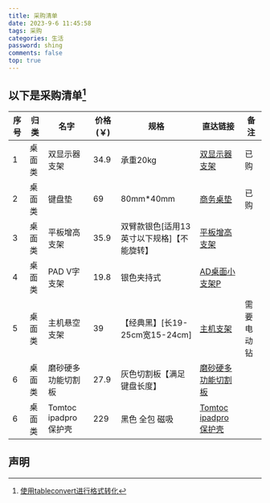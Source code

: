 ```yaml
---
title: 采购清单
date: 2023-9-6 11:45:58
tags: 采购
categories: 生活
password: shing
comments: false
top: true
---
```



## 以下是采购清单[^1]


| 序号 | 归类   | 名字               | 价格(￥) | 规格                                       | 直达链接                                   | 备注       |
| ---- | ------ | ------------------ | ------- | ------------------------------------------ | ------------------------------------------ | ---------- |
| 1    | 桌面类 | 双显示器支架       | 34.9    | 承重20kg                                   | [双显示器支架](http://i7q.cn/5Uxz53)       | 已购 |
| 2    | 桌面类 | 键盘垫             | 69      | 80mm*40mm                                  | [商务桌垫](http://i7q.cn/5Uxz4p)           | 已购 |
| 3    | 桌面类 | 平板增高支架       | 35.9    | 双臂款银色[适用13英寸以下规格]【不能旋转】 | [平板增高支架](http://i7q.cn/69zWCv)       |            |
| 4    | 桌面类 | PAD V字支架        | 19.8    | 银色夹持式                                 | [AD桌面小支架P ](http://i7q.cn/5N1lZS)     |            |
| 5    | 桌面类 | 主机悬空支架       | 39      | 【经典黑】[长19-25cm宽15-24cm]             | [主机支架](http://i7q.cn/6vsC8i)           | 需要电动钻 |
| 6    | 桌面类 | 磨砂硬多功能切割板 | 27.9    | 灰色切割板【满足键盘长度】                 | [磨砂硬多功能切割板](http://i7q.cn/5N1m1E) ||
| 6    | 桌面类 | Tomtoc ipadpro保护壳 | 229   | 黑色 全包 磁吸         | [Tomtoc ipadpro保护壳](http://mrw.so/6gssng) ||

## 声明
[^1]: [使用tableconvert进行格式转化](http://tableconvert.com/excel-to-markdown)

[^2]: [本文短网址使用站长工具生产 需要注册登录使用](https://tool.chinaz.com/tools/dwz.aspx)




